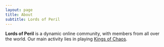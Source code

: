 ```yaml
---
layout: page
title: About
subtitle: Lords of Peril
---
```


**Lords of Peril** is a dynamic online community, with members from all over the world. Our main activity lies in playing [Kings of Chaos](https://www.kingsofchaos.com/).


